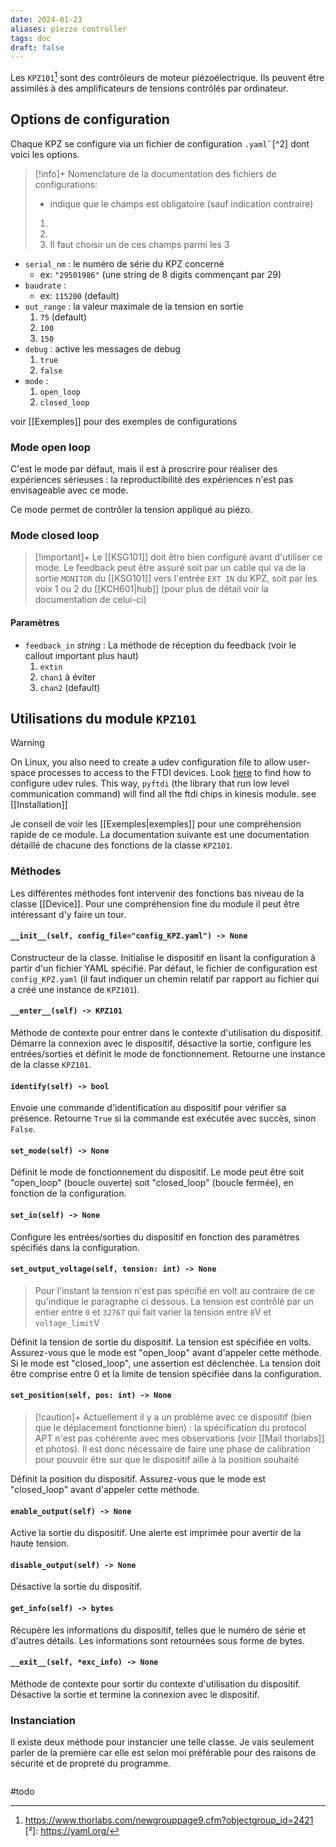 ```yaml
---
date: 2024-01-23
aliases: piezzo controller
tags: doc
draft: false
---
```


Les `KPZ101`[^1] sont des contrôleurs de moteur piézoélectrique. Ils peuvent être assimilés à des amplificateurs de tensions contrôlés par ordinateur. 

## Options de configuration

Chaque KPZ se configure via un fichier de configuration `.yaml`¨[^2] dont voici les options.

> [!info]+
> Nomenclature de la documentation des fichiers de configurations:
> - indique que le champs est obligatoire (sauf indication contraire)
> 1.
> 2.
> 3. Il faut choisir un de ces champs parmi les 3

- `serial_nm` : le numéro de série du KPZ concerné
	- ex: `"29501986"` (une string de 8 digits commençant par 29)
- `baudrate` :
	- ex: `115200` (default)
- `out_range` : la valeur maximale de la tension en sortie
	1. `75` (default)
	2. `100`
	3. `150`
- `debug` : active les messages de debug
	1. `true`
	2. `false`
- `mode` : 
	1. `open_loop`
	2. `closed_loop`

voir [[Exemples]] pour des exemples de configurations

### Mode open loop

C'est le mode par défaut, mais il est à proscrire pour réaliser des expériences sérieuses : la reproductibilité des expériences n'est pas envisageable avec ce mode.

Ce mode permet de contrôler la tension appliqué au piézo.

### Mode closed loop

> [!important]+ 
> Le [[KSG101]] doit être bien configuré avant d'utiliser ce mode. Le feedback peut être assuré soit par un cable qui va de la sortie `MONITOR` du [[KSG101]] vers l'entrée `EXT IN` du KPZ, soit par les voix 1 ou 2 du [[KCH601|hub]] (pour plus de détail voir la documentation de celui-ci)

#### Paramètres

- `feedback_in` *string* : La méthode de réception du feedback (voir le callout important plus haut)
	1. `extin`
	2. `chan1` à éviter
	3. `chan2` (default)

## Utilisations du module `KPZ101`

> [!warning] 
> On Linux, you also need to create a udev configuration file to allow user-space processes to access to the FTDI devices. 
> Look [here](https://eblot.github.io/pyftdi/installation.html) to find how to configure udev rules.
> This way, `pyftdi` (the library that run low level communication command) will find all the ftdi chips in kinesis module.
> see [[Installation]]


Je conseil de voir les [[Exemples|exemples]] pour une compréhension rapide de ce module. La documentation suivante est une documentation détaillé de chacune des fonctions de la classe `KPZ101`.

### Méthodes

Les différentes méthodes font intervenir des fonctions bas niveau de la classe [[Device]]. Pour une compréhension fine du module il peut être intéressant d'y faire un tour.

#### `__init__(self, config_file="config_KPZ.yaml") -> None`

Constructeur de la classe. Initialise le dispositif en lisant la configuration à partir d'un fichier YAML spécifié. Par défaut, le fichier de configuration est `config_KPZ.yaml` (il faut indiquer un chemin relatif par rapport au fichier qui a créé une instance de `KPZ101`).

#### `__enter__(self) -> KPZ101`

Méthode de contexte pour entrer dans le contexte d'utilisation du dispositif. Démarre la connexion avec le dispositif, désactive la sortie, configure les entrées/sorties et définit le mode de fonctionnement. Retourne une instance de la classe `KPZ101`.

#### `identify(self) -> bool`

Envoie une commande d'identification au dispositif pour vérifier sa présence. Retourne `True` si la commande est exécutée avec succès, sinon `False`.

#### `set_mode(self) -> None`

Définit le mode de fonctionnement du dispositif. Le mode peut être soit "open_loop" (boucle ouverte) soit "closed_loop" (boucle fermée), en fonction de la configuration.

#### `set_io(self) -> None`

Configure les entrées/sorties du dispositif en fonction des paramètres spécifiés dans la configuration.

#### `set_output_voltage(self, tension: int) -> None`

> Pour l'instant la tension n'est pas spécifié en volt au contraire de ce qu'indique le paragraphe ci dessous. La tension est contrôlé par un entier entre `0` et `32767` qui fait varier la tension entre `0`V et `voltage_limit`V

Définit la tension de sortie du dispositif. La tension est spécifiée en volts. Assurez-vous que le mode est "open_loop" avant d'appeler cette méthode. Si le mode est "closed_loop", une assertion est déclenchée. La tension doit être comprise entre 0 et la limite de tension spécifiée dans la configuration.

#### `set_position(self, pos: int) -> None`

> [!caution]+
> Actuellement il y a un problème avec ce dispositif (bien que le déplacement fonctionne bien) : la spécification du protocol APT n'est pas cohérente avec mes observations (voir [[Mail thorlabs]] et photos).
> Il est donc nécessaire de faire une phase de calibration pour pouvoir être sur que le dispositif aille à la position souhaité

Définit la position du dispositif. Assurez-vous que le mode est "closed_loop" avant d'appeler cette méthode.

#### `enable_output(self) -> None`

Active la sortie du dispositif. Une alerte est imprimée pour avertir de la haute tension.

#### `disable_output(self) -> None`

Désactive la sortie du dispositif.

#### `get_info(self) -> bytes`

Récupère les informations du dispositif, telles que le numéro de série et d'autres détails. Les informations sont retournées sous forme de bytes.

#### `__exit__(self, *exc_info) -> None`

Méthode de contexte pour sortir du contexte d'utilisation du dispositif. Désactive la sortie et termine la connexion avec le dispositif.

### Instanciation

Il existe deux méthode pour instancier une telle classe. Je vais seulement parler de la première car elle est selon moi préférable pour des raisons de sécurité et de propreté du programme.

```python
```


#todo


[^1]: https://www.thorlabs.com/newgrouppage9.cfm?objectgroup_id=2421
[²]: https://yaml.org/